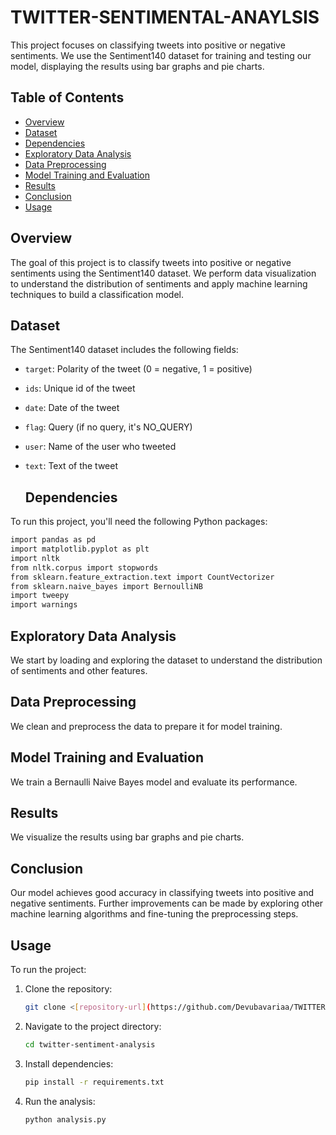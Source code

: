 # TWITTER-SENTIMENTAL-ANAYLSIS

This project focuses on classifying tweets into positive or negative sentiments. We use the Sentiment140 dataset for training and testing our model, displaying the results using bar graphs and pie charts.

## Table of Contents
- [Overview](#overview)
- [Dataset](#dataset)
- [Dependencies](#dependencies)
- [Exploratory Data Analysis](#exploratory-data-analysis)
- [Data Preprocessing](#data-preprocessing)
- [Model Training and Evaluation](#model-training-and-evaluation)
- [Results](#results)
- [Conclusion](#conclusion)
- [Usage](#usage)

## Overview
The goal of this project is to classify tweets into positive or negative sentiments using the Sentiment140 dataset. We perform data visualization to understand the distribution of sentiments and apply machine learning techniques to build a classification model.

## Dataset
The Sentiment140 dataset includes the following fields:
- `target`: Polarity of the tweet (0 = negative, 1 = positive)
- `ids`: Unique id of the tweet
- `date`: Date of the tweet
- `flag`: Query (if no query, it's NO_QUERY)
- `user`: Name of the user who tweeted
- `text`: Text of the tweet

  ## Dependencies
To run this project, you'll need the following Python packages:
```sh
import pandas as pd
import matplotlib.pyplot as plt
import nltk
from nltk.corpus import stopwords
from sklearn.feature_extraction.text import CountVectorizer
from sklearn.naive_bayes import BernoulliNB
import tweepy
import warnings
```
## Exploratory Data Analysis
We start by loading and exploring the dataset to understand the distribution of sentiments and other features.

## Data Preprocessing
We clean and preprocess the data to prepare it for model training.

## Model Training and Evaluation
We train a Bernaulli Naive Bayes model and evaluate its performance.

## Results
We visualize the results using bar graphs and pie charts.

## Conclusion
Our model achieves good accuracy in classifying tweets into positive and negative sentiments. Further improvements can be made by exploring other machine learning algorithms and fine-tuning the preprocessing steps.

## Usage
To run the project:

1. Clone the repository: 
    ```sh
    git clone <[repository-url](https://github.com/Devubavariaa/TWITTER-SENTIMENTAL-ANAYLSIS)>
    ```
2. Navigate to the project directory: 
    ```sh
    cd twitter-sentiment-analysis
    ```
3. Install dependencies: 
    ```sh
    pip install -r requirements.txt
    ```
4. Run the analysis: 
    ```sh
    python analysis.py
    ```
